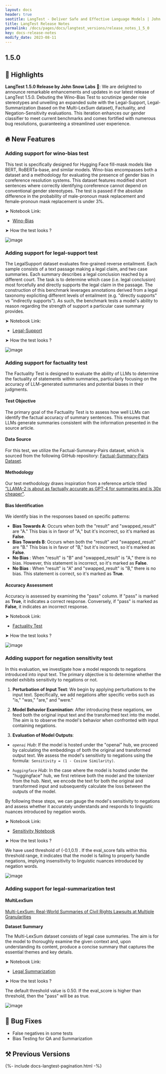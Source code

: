 ```yaml
---
layout: docs
header: true
seotitle: LangTest - Deliver Safe and Effective Language Models | John Snow Labs
title: LangTest Release Notes
permalink: /docs/pages/docs/langtest_versions/release_notes_1_5_0
key: docs-release-notes
modify_date: 2023-08-11
---
```


<div class="h3-box" markdown="1">

## 1.5.0

## 📢 Highlights

**LangTest 1.5.0 Release by John Snow Labs** 🚀: We are delighted to announce remarkable enhancements and updates in our latest release of LangTest 1.5.0. Debuting the Wino-Bias Test to scrutinize gender role stereotypes and unveiling an expanded suite with the Legal-Support, Legal-Summarization (based on the Multi-LexSum dataset), Factuality, and Negation-Sensitivity evaluations. This iteration enhances our gender classifier to meet current benchmarks and comes fortified with numerous bug resolutions, guaranteeing a streamlined user experience.

## 🔥 New Features 

###  Adding support for wino-bias test

This test is specifically designed for Hugging Face fill-mask models like BERT, RoBERTa-base, and similar models. Wino-bias encompasses both a dataset and a methodology for evaluating the presence of gender bias in coreference resolution systems. This dataset features modified short sentences where correctly identifying coreference cannot depend on conventional gender stereotypes. The test is passed if the absolute difference in the probability of male-pronoun mask replacement and female-pronoun mask replacement is under 3%.

➤ Notebook Link:
- [Wino-Bias](https://colab.research.google.com/github/Pacific-AI-Corp/langtest/blob/main/demo/tutorials/task-specific-notebooks/Wino_Bias.ipynb)


➤ How the test looks ?

![image](https://github.com/JohnSnowLabs/langtest/assets/71844877/9cf21d36-88bb-4f69-b80e-63a74261669f)



### Adding support for legal-support test

The LegalSupport dataset evaluates fine-grained reverse entailment. Each sample consists of a text passage making a legal claim, and two case summaries. Each summary describes a legal conclusion reached by a different court. The task is to determine which case (i.e. legal conclusion) most forcefully and directly supports the legal claim in the passage. The construction of this benchmark leverages annotations derived from a legal taxonomy expliciting different levels of entailment (e.g. "directly supports" vs "indirectly supports"). As such, the benchmark tests a model's ability to reason regarding the strength of support a particular case summary provides.

➤ Notebook Link:
- [Legal-Support](https://colab.research.google.com/github/Pacific-AI-Corp/langtest/blob/main/demo/tutorials/llm_notebooks/Legal_Support.ipynb)

➤ How the test looks ?

![image](https://github.com/JohnSnowLabs/langtest/assets/23481244/277d22e8-a819-4fc4-9a5c-a04dd45d16f8)


### Adding support for factuality test 

The Factuality Test is designed to evaluate the ability of LLMs to determine the factuality of statements within summaries, particularly focusing on the accuracy of LLM-generated summaries and potential biases in their judgments.

#### Test Objective

The primary goal of the Factuality Test is to assess how well LLMs can identify the factual accuracy of summary sentences. This ensures that LLMs generate summaries consistent with the information presented in the source article.

#### Data Source

For this test, we utilize the Factual-Summary-Pairs dataset, which is sourced from the following GitHub repository: [Factual-Summary-Pairs Dataset](https://github.com/anyscale/factuality-eval/tree/main).

#### Methodology

Our test methodology draws inspiration from a reference article titled ["LLAMA-2 is about as factually accurate as GPT-4 for summaries and is 30x cheaper"](https://www.anyscale.com/blog/llama-2-is-about-as-factually-accurate-as-gpt-4-for-summaries-and-is-30x-cheaper).

#### Bias Identification

We identify bias in the responses based on specific patterns:

- **Bias Towards A**: Occurs when both the "result" and "swapped_result" are "A." This bias is in favor of "A," but it's incorrect, so it's marked as **False**.
- **Bias Towards B**: Occurs when both the "result" and "swapped_result" are "B." This bias is in favor of "B," but it's incorrect, so it's marked as **False**.
- **No Bias** : When "result" is "B" and "swapped_result" is "A," there is no bias. However, this statement is incorrect, so it's marked as **False**.
- **No Bias** : When "result" is "A" and "swapped_result" is "B," there is no bias. This statement is correct, so it's marked as **True**.

#### Accuracy Assessment

Accuracy is assessed by examining the "pass" column. If "pass" is marked as **True**, it indicates a correct response. Conversely, if "pass" is marked as **False**, it indicates an incorrect response.


➤ Notebook Link:
- [Factuality Test](https://github.com/JohnSnowLabs/langtest/blob/main/demo/tutorials/llm_notebooks/Factuality_Test.ipynb)

➤ How the test looks ?

![image](https://github.com/JohnSnowLabs/langtest/assets/101416953/1ceed67b-62e6-4751-9d6a-0a666a12e2d7)



### Adding support for negation sensitivity test


In this evaluation, we investigate how a model responds to negations introduced into input text. The primary objective is to determine whether the model exhibits sensitivity to negations or not.

1. **Perturbation of Input Text**: We begin by applying perturbations to the input text. Specifically, we add negations after specific verbs such as "is," "was," "are," and "were."

2. **Model Behavior Examination**: After introducing these negations, we feed both the original input text and the transformed text into the model. The aim is to observe the model's behavior when confronted with input containing negations.

3. **Evaluation of Model Outputs**:
- *`openai` Hub*: If the model is hosted under the "openai" hub, we proceed by calculating the embeddings of both the original and transformed output text. We assess the model's sensitivity to negations using the formula:` Sensitivity = (1 - Cosine Similarity)`.
    
- *`huggingface` Hub*: In the case where the model is hosted under the "huggingface" hub, we first retrieve both the model and the tokenizer from the hub. Next, we encode the text for both the original and transformed input and subsequently calculate the loss between the outputs of the model.

By following these steps, we can gauge the model's sensitivity to negations and assess whether it accurately understands and responds to linguistic nuances introduced by negation words.


➤ Notebook Link:
- [Sensitivity Notebook](https://colab.research.google.com/github/Pacific-AI-Corp/langtest/blob/main/demo/tutorials/llm_notebooks/Sensitivity_Test.ipynb)

➤ How the test looks ?


We have used threshold of (-0.1,0.1) . If the eval_score falls within this threshold range, it indicates that the model is failing to properly handle negations, implying insensitivity to linguistic nuances introduced by negation words.

![image](https://github.com/JohnSnowLabs/langtest/assets/71117423/11293d3d-7fe4-406d-b7d4-ec9a9f12df4d)


### Adding support for legal-summarization test

#### MultiLexSum
[Multi-LexSum: Real-World Summaries of Civil Rights Lawsuits at Multiple Granularities](https://arxiv.org/abs/2206.10883)

**Dataset Summary**

The Multi-LexSum dataset consists of legal case summaries. The aim is for the model to thoroughly examine the given context and, upon understanding its content, produce a concise summary that captures the essential themes and key details.

➤ Notebook Link:
- [Legal Summarization](https://github.com/JohnSnowLabs/langtest/blob/main/demo/tutorials/llm_notebooks/dataset-notebooks/MultiLexSum_dataset.ipynb)

➤ How the test looks ?

The default threshold value is 0.50. If the eval_score is higher than threshold, then the "pass" will be as true.

![image](https://github.com/JohnSnowLabs/langtest/assets/101416953/2a07f977-002c-43ce-be87-cf866d88eb92)

## 🐛 Bug Fixes

- False negatives in some tests
- Bias Testing for QA and Summarization

## ⚒️ Previous Versions

</div>
{%- include docs-langtest-pagination.html -%}